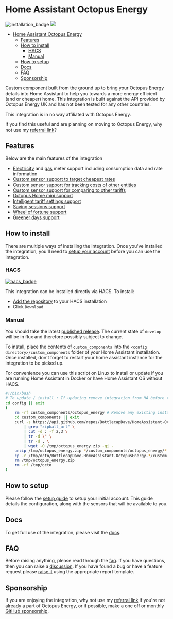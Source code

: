# Home Assistant Octopus Energy

![installation_badge](https://img.shields.io/badge/dynamic/json?color=41BDF5&logo=home-assistant&label=integration%20usage&suffix=%20installs&cacheSeconds=15600&url=https://analytics.home-assistant.io/custom_integrations.json&query=$.octopus_energy.total) [![](https://img.shields.io/static/v1?label=Sponsor&message=%E2%9D%A4&logo=GitHub&color=%23fe8e86)](https://github.com/sponsors/bottlecapdave)
- [Home Assistant Octopus Energy](#home-assistant-octopus-energy)
  - [Features](#features)
  - [How to install](#how-to-install)
    - [HACS](#hacs)
    - [Manual](#manual)
  - [How to setup](#how-to-setup)
  - [Docs](#docs)
  - [FAQ](#faq)
  - [Sponsorship](#sponsorship)

Custom component built from the ground up to bring your Octopus Energy details into Home Assistant to help you towards a more energy efficient (and or cheaper) home. This integration is built against the API provided by Octopus Energy UK and has not been tested for any other countries. 

This integration is in no way affiliated with Octopus Energy.

If you find this useful and are planning on moving to Octopus Energy, why not use my [referral link](https://share.octopus.energy/gray-jade-372)?

## Features

Below are the main features of the integration

* [Electricity](https://bottlecapdave.github.io/HomeAssistant-OctopusEnergy/entities/electricity/) and [gas](https://bottlecapdave.github.io/HomeAssistant-OctopusEnergy/entities/gas/) meter support including consumption data and rate information
* [Custom sensor support to target cheapest rates](https://bottlecapdave.github.io/HomeAssistant-OctopusEnergy/setup/target_rate/)
* [Custom sensor support for tracking costs of other entities](https://bottlecapdave.github.io/HomeAssistant-OctopusEnergy/setup/cost_tracker)
* [Custom sensor support for comparing to other tariffs](https://bottlecapdave.github.io/HomeAssistant-OctopusEnergy/setup/tariff_comparison)
* [Octopus Home mini support](https://bottlecapdave.github.io/HomeAssistant-OctopusEnergy/setup/account/#home-mini)
* [Intelligent tariff settings support](https://bottlecapdave.github.io/HomeAssistant-OctopusEnergy/entities/intelligent/)
* [Saving sessions support](https://bottlecapdave.github.io/HomeAssistant-OctopusEnergy/entities/octoplus/#saving-sessions)
* [Wheel of fortune support](https://bottlecapdave.github.io/HomeAssistant-OctopusEnergy/entities/wheel_of_fortune/)
* [Greener days support](https://bottlecapdave.github.io/HomeAssistant-OctopusEnergy/entities/greenness_forecast)

## How to install

There are multiple ways of installing the integration. Once you've installed the integration, you'll need to [setup your account](#how-to-setup) before you can use the integration.

### HACS

[![hacs_badge](https://img.shields.io/badge/HACS-Default-41BDF5.svg?style=for-the-badge)](https://github.com/hacs/integration)

This integration can be installed directly via HACS. To install:

* [Add the repository](https://my.home-assistant.io/redirect/hacs_repository/?owner=BottlecapDave&repository=homeassistant-octopusenergy&category=integration) to your HACS installation
* Click `Download`

### Manual

You should take the latest [published release](https://github.com/BottlecapDave/HomeAssistant-OctopusEnergy/releases). The current state of `develop` will be in flux and therefore possibly subject to change.

To install, place the contents of `custom_components` into the `<config directory>/custom_components` folder of your Home Assistant installation. Once installed, don't forget to restart your home assistant instance for the integration to be picked up.

For convenience you can use this script on Linux to install or update if you are running Home Assistant in Docker or have Home Assistant OS without HACS.
```bash
#!/bin/bash
# To update / install : If updating remove integration from HA before running script to be safe
cd config || exit
(
    rm -rf custom_components/octopus_energy # Remove any existing install
    cd custom_components || exit
    curl -s https://api.github.com/repos/BottlecapDave/HomeAssistant-OctopusEnergy/releases/latest \
        | grep "zipball_url" \
        | cut -d : -f 2,3 \
        | tr -d \" \
        | tr -d , \
        | wget -O /tmp/octopus_energy.zip -qi -
    unzip /tmp/octopus_energy.zip */custom_components/octopus_energy/* -d /tmp/octo >& /dev/null
    cp -r /tmp/octo/BottlecapDave-HomeAssistant-OctopusEnergy-*/custom_components/octopus_energy/ .
    rm /tmp/octopus_energy.zip
    rm -rf /tmp/octo
)
```

## How to setup

Please follow the [setup guide](https://bottlecapdave.github.io/HomeAssistant-OctopusEnergy/setup/account) to setup your initial account. This guide details the configuration, along with the sensors that will be available to you.

## Docs

To get full use of the integration, please visit the [docs](https://bottlecapdave.github.io/HomeAssistant-OctopusEnergy/).

## FAQ

Before raising anything, please read through the [faq](https://bottlecapdave.github.io/HomeAssistant-OctopusEnergy/faq). If you have questions, then you can raise a [discussion](https://github.com/BottlecapDave/HomeAssistant-OctopusEnergy/discussions). If you have found a bug or have a feature request please [raise it](https://github.com/BottlecapDave/HomeAssistant-OctopusEnergy/issues) using the appropriate report template.

## Sponsorship

If you are enjoying the integration, why not use my [referral link](https://share.octopus.energy/gray-jade-372) if you're not already a part of Octopus Energy, or if possible, make a one off or monthly [GitHub sponsorship](https://github.com/sponsors/bottlecapdave).
